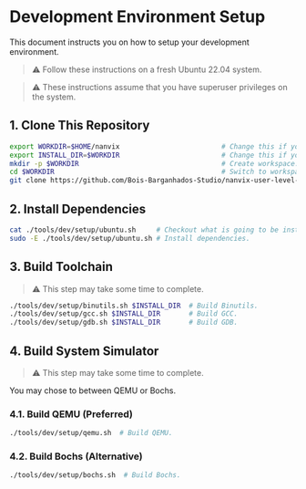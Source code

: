 # Development Environment Setup

This document instructs you on how to setup your development environment.

> ⚠️ Follow these instructions on a fresh Ubuntu 22.04 system.

> ⚠️ These instructions assume that you have superuser privileges on the system.

## 1. Clone This Repository

```bash
export WORKDIR=$HOME/nanvix                         # Change this if you want.
export INSTALL_DIR=$WORKDIR                         # Change this if you want.
mkdir -p $WORKDIR                                   # Create workspace.
cd $WORKDIR                                         # Switch to workspace.
git clone https://github.com/Bois-Barganhados-Studio/nanvix-user-level-thread.git .   # Clone repository.
```

## 2. Install Dependencies

```bash
cat ./tools/dev/setup/ubuntu.sh     # Checkout what is going to be installed.
sudo -E ./tools/dev/setup/ubuntu.sh # Install dependencies.
```

## 3. Build Toolchain

> ⚠️ This step may take some time to complete.

```bash
./tools/dev/setup/binutils.sh $INSTALL_DIR  # Build Binutils.
./tools/dev/setup/gcc.sh $INSTALL_DIR       # Build GCC.
./tools/dev/setup/gdb.sh $INSTALL_DIR       # Build GDB.
```

## 4. Build System Simulator

> ⚠️ This step may take some time to complete.

You may chose to between QEMU or Bochs.

### 4.1. Build QEMU (Preferred)

```bash
./tools/dev/setup/qemu.sh  # Build QEMU.
```

### 4.2. Build Bochs (Alternative)

```bash
./tools/dev/setup/bochs.sh  # Build Bochs.
```
